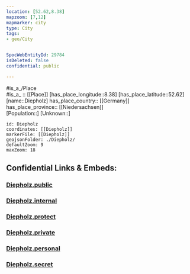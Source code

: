 ```yaml
---
location: [52.62,8.38] 
mapzoom: [7,12] 
mapmarker: city 
type: City
tags:
- geo/City


SpocWebEntityId: 29784
isDeleted: false
confidential: public

---
```

#is_a_/Place  
#is_a_ :: [[Place]] 
[has_place_longitude::8.38] 
[has_place_latitude::52.62] 
[name::Diepholz] 
has_place_country:: [[Germany]]  
has_place_province:: [[Niedersachsen]]  
[Population::] 
[Unknown::] 


```leaflet
id: Diepholz
coordinates: [[Diepholz]] 
markerFile: [[Diepholz]] 
geojsonFolder: ./Diepholz/
defaultZoom: 9 
maxZoom: 18
```


## Confidential Links & Embeds: 

### [Diepholz.public](/_public/\Earth\Continent\Europe\Europe~Central\Germany\Germany~West\Niedersachsen\counties~NiedersachsenDiepholz.public.md) 

### [Diepholz.internal](/_internal/\Earth\Continent\Europe\Europe~Central\Germany\Germany~West\Niedersachsen\counties~NiedersachsenDiepholz.internal.md) 

### [Diepholz.protect](/_protect/\Earth\Continent\Europe\Europe~Central\Germany\Germany~West\Niedersachsen\counties~NiedersachsenDiepholz.protect.md) 

### [Diepholz.private](/_private/\Earth\Continent\Europe\Europe~Central\Germany\Germany~West\Niedersachsen\counties~NiedersachsenDiepholz.private.md) 

### [Diepholz.personal](/_personal/\Earth\Continent\Europe\Europe~Central\Germany\Germany~West\Niedersachsen\counties~NiedersachsenDiepholz.personal.md) 

### [Diepholz.secret](/_secret/\Earth\Continent\Europe\Europe~Central\Germany\Germany~West\Niedersachsen\counties~NiedersachsenDiepholz.secret.md)


